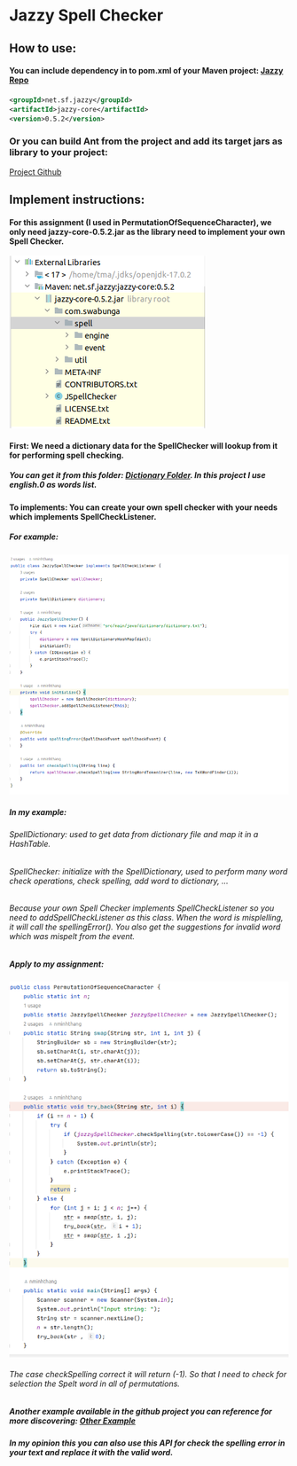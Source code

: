 # Jazzy Spell Checker 

## How to use:

#### You can include dependency in to pom.xml of your Maven project: [Jazzy Repo](https://mvnrepository.com/artifact/net.sf.jazzy/jazzy-core/0.5.2)

```xml
<groupId>net.sf.jazzy</groupId>
<artifactId>jazzy-core</artifactId>
<version>0.5.2</version>
```
### Or you can build Ant from the project and add its target jars as library to your project:
[Project Github](https://github.com/reckart/jazzy)


## Implement instructions:
  
  #### For this assignment (I used in PermutationOfSequenceCharacter), we only need jazzy-core-0.5.2.jar as the library need to implement your own Spell Checker.
  ![feature-image](https://raw.githubusercontent.com/thangnguyen17052018/PracticeAlgo/master/src/main/resources/images/Screenshot%20from%202022-05-05%2011-32-33.png)
  
  #### First: We need a dictionary data for the SpellChecker will lookup from it for performing spell checking.
  ##### You can get it from this folder: [Dictionary Folder](https://github.com/reckart/jazzy/tree/master/dict/). In this project I use _english.0_ as words list.
  
  #### To implements: You can create your own spell checker with your needs which implements SpellCheckListener.
  ##### For example:
  ![feature-image](https://raw.githubusercontent.com/thangnguyen17052018/PracticeAlgo/master/src/main/resources/images/Screenshot%20from%202022-05-05%2011-43-16.png)
  ##### In my example:
  ###### SpellDictionary: used to get data from dictionary file and map it in a HashTable.
  ###### SpellChecker: initialize with the SpellDictionary, used to perform many word check operations, check spelling, add word to dictionary, ...
  ###### Because your own Spell Checker implements SpellCheckListener so you need to addSpellCheckListener as this class. When the word is misplelling, it will call the spellingError(). You also get the suggestions for invalid word which was mispelt from the event.
  
  ##### Apply to my assignment:
  ![feature-image](https://raw.githubusercontent.com/thangnguyen17052018/PracticeAlgo/master/src/main/resources/images/Screenshot%20from%202022-05-05%2011-57-40.png)
  
  ###### The case checkSpelling correct it will return (-1). So that I need to check for selection the Spelt word in all of permutations.
  
  ##### Another example available in the github project you can reference for more discovering:  [Other Example](https://github.com/reckart/jazzy/blob/master/src/com/swabunga/spell/examples/SpellCheckExample2.java)
  
  ##### In my opinion this you can also use this API for check the spelling error in your text and replace it with the valid word.
